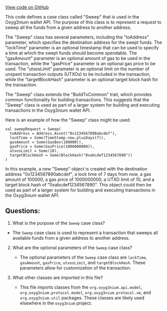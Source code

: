 [View code on GitHub](https://github.com/oxyg3nium/oxyg3nium/wallet/src/main/scala/org/oxyg3nium/wallet/api/model/Sweep.scala)

This code defines a case class called "Sweep" that is used in the Oxyg3nium wallet API. The purpose of this class is to represent a request to sweep all the funds from a given address to another address. 

The "Sweep" class has several parameters, including the "toAddress" parameter, which specifies the destination address for the swept funds. The "lockTime" parameter is an optional timestamp that can be used to specify a time at which the swept funds should become spendable. The "gasAmount" parameter is an optional amount of gas to be used in the transaction, while the "gasPrice" parameter is an optional gas price to be used. The "utxosLimit" parameter is an optional limit on the number of unspent transaction outputs (UTXOs) to be included in the transaction, while the "targetBlockHash" parameter is an optional target block hash for the transaction.

The "Sweep" class extends the "BuildTxCommon" trait, which provides common functionality for building transactions. This suggests that the "Sweep" class is used as part of a larger system for building and executing transactions in the Oxyg3nium wallet API.

Here is an example of how the "Sweep" class might be used:

```
val sweepRequest = Sweep(
  toAddress = Address.Asset("0x1234567890abcdef"),
  lockTime = Some(TimeStamp.now.plusDays(7)),
  gasAmount = Some(GasBox(100000)),
  gasPrice = Some(GasPrice(1000000000)),
  utxosLimit = Some(10),
  targetBlockHash = Some(BlockHash("0xabcdef1234567890"))
)
```

In this example, a new "Sweep" object is created with the destination address "0x1234567890abcdef", a lock time of 7 days from now, a gas amount of 100000, a gas price of 1000000000, a UTXO limit of 10, and a target block hash of "0xabcdef1234567890". This object could then be used as part of a larger system for building and executing transactions in the Oxyg3nium wallet API.
## Questions: 
 1. What is the purpose of the `Sweep` case class?
   - The `Sweep` case class is used to represent a transaction that sweeps all available funds from a given address to another address.

2. What are the optional parameters of the `Sweep` case class?
   - The optional parameters of the `Sweep` case class are `lockTime`, `gasAmount`, `gasPrice`, `utxosLimit`, and `targetBlockHash`. These parameters allow for customization of the transaction.

3. What other classes are imported in this file?
   - This file imports classes from the `org.oxyg3nium.api.model`, `org.oxyg3nium.protocol.model`, `org.oxyg3nium.protocol.vm`, and `org.oxyg3nium.util` packages. These classes are likely used elsewhere in the `oxyg3nium` project.